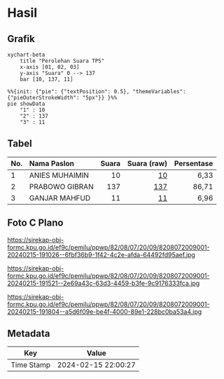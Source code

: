 # Hasil

## Grafik

```mermaid
xychart-beta
    title "Perolehan Suara TPS"
    x-axis [01, 02, 03]
    y-axis "Suara" 0 --> 137
    bar [10, 137, 11]
```

```mermaid
%%{init: {"pie": {"textPosition": 0.5}, "themeVariables": {"pieOuterStrokeWidth": "5px"}} }%%
pie showData
    "1" : 10
    "2" : 137
    "3" : 11
```

## Tabel

| No. | Nama Paslon    | Suara | Suara (raw) | Persentase |
|:--- |:-------------- | -----:| -----------:| ----------:|
| 1   | ANIES MUHAIMIN | 10    | [10][p-1]   | 6,33       |
| 2   | PRABOWO GIBRAN | 137   | [137][p-2]  | 86,71      |
| 3   | GANJAR MAHFUD  | 11    | [11][p-3]   | 6,96       |


[p-1]: https://github.com/gigit-pemilu/pemilu-2024-82-maluku-utara/blob/main/pilpres/hitung-suara/sub/82-maluku-utara/sub/08-pulau-taliabu/sub/07-taliabu-selatan/sub/2009-nggoli/sub/001-tps/sub/paslon-1.txt
[p-2]: https://github.com/gigit-pemilu/pemilu-2024-82-maluku-utara/blob/main/pilpres/hitung-suara/sub/82-maluku-utara/sub/08-pulau-taliabu/sub/07-taliabu-selatan/sub/2009-nggoli/sub/001-tps/sub/paslon-2.txt
[p-3]: https://github.com/gigit-pemilu/pemilu-2024-82-maluku-utara/blob/main/pilpres/hitung-suara/sub/82-maluku-utara/sub/08-pulau-taliabu/sub/07-taliabu-selatan/sub/2009-nggoli/sub/001-tps/sub/paslon-3.txt

## Foto C Plano

https://sirekap-obj-formc.kpu.go.id/ef9c/pemilu/ppwp/82/08/07/20/09/8208072009001-20240215-191026--6fbf36b9-1f42-4c2e-afda-64492fd95aef.jpg

https://sirekap-obj-formc.kpu.go.id/ef9c/pemilu/ppwp/82/08/07/20/09/8208072009001-20240215-191521--2e69a43c-63d3-4459-b3fe-9c9176333fca.jpg

https://sirekap-obj-formc.kpu.go.id/ef9c/pemilu/ppwp/82/08/07/20/09/8208072009001-20240215-191804--a5d6f09e-be4f-4000-89e1-228bc0ba53a4.jpg


## Metadata

| Key        | Value               |
| ---------- | ------------------- |
| Time Stamp | 2024-02-15 22:00:27 |



